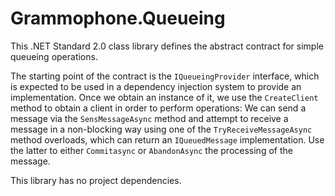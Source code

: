 ﻿# Grammophone.Queueing
This .NET Standard 2.0 class library defines the abstract contract for simple queueing operations.

The starting point of the contract is the `IQueueingProvider` interface, which is expected to be used
in a dependency injection system to provide an implementation. Once we obtain an instance of it, we use the `CreateClient`
method to obtain a client in order to perform operations: We can send a message via the `SensMessageAsync` method
and attempt to receive a message in a non-blocking way using one of the `TryReceiveMessageAsync` method overloads,
which can return an `IQueuedMessage` implementation.
Use the latter to either `Commitasync` or `AbandonAsync` the processing of the message.

This library has no project dependencies.
